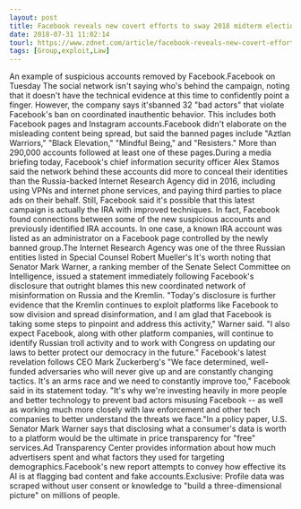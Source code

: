 ```yaml
---
layout: post
title: Facebook reveals new covert efforts to sway 2018 midterm elections
date: 2018-07-31 11:02:14
tourl: https://www.zdnet.com/article/facebook-reveals-new-covert-efforts-to-sway-2018-midterm-elections/
tags: [Group,exploit,Law]
---
```

An example of suspicious accounts removed by Facebook.Facebook on Tuesday The social network isn't saying who's behind the campaign, noting that it doesn't have the technical evidence at this time to confidently point a finger. However, the company says it'sbanned 32 "bad actors" that violate Facebook's ban on coordinated inauthentic behavior. This includes both Facebook pages and Instagram accounts.Facebook didn't elaborate on the misleading content being spread, but said the banned pages include "Aztlan Warriors," "Black Elevation," "Mindful Being," and "Resisters." More than 290,000 accounts followed at least one of these pages.During a media briefing today, Facebook's chief information security officer Alex Stamos said the network behind these accounts did more to conceal their identities than the Russia-backed Internet Research Agency did in 2016, including using VPNs and internet phone services, and paying third parties to place ads on their behalf. Still, Facebook said it's possible that this latest campaign is actually the IRA with improved techniques. In fact, Facebook found connections between some of the new suspicious accounts and previously identified IRA accounts. In one case, a known IRA account was listed as an administrator on a Facebook page controlled by the newly banned group.The Internet Research Agency was one of the three Russian entities listed in Special Counsel Robert Mueller's It's worth noting that Senator Mark Warner, a ranking member of the Senate Select Committee on Intelligence, issued a statement immediately following Facebook's disclosure that outright blames this new coordinated network of misinformation on Russia and the Kremlin. "Today's disclosure is further evidence that the Kremlin continues to exploit platforms like Facebook to sow division and spread disinformation, and I am glad that Facebook is taking some steps to pinpoint and address this activity," Warner said. "I also expect Facebook, along with other platform companies, will continue to identify Russian troll activity and to work with Congress on updating our laws to better protect our democracy in the future." Facebook's latest revelation follows CEO Mark Zuckerberg's "We face determined, well-funded adversaries who will never give up and are constantly changing tactics. It's an arms race and we need to constantly improve too," Facebook said in its statement today. "It's why we're investing heavily in more people and better technology to prevent bad actors misusing Facebook -- as well as working much more closely with law enforcement and other tech companies to better understand the threats we face."In a policy paper, U.S. Senator Mark Warner says that disclosing what a consumer's data is worth to a platform would be the ultimate in price transparency for "free" services.Ad Transparency Center provides information about how much advertisers spent and what factors they used for targeting demographics.Facebook's new report attempts to convey how effective its AI is at flagging bad content and fake accounts.Exclusive: Profile data was scraped without user consent or knowledge to "build a three-dimensional picture" on millions of people.